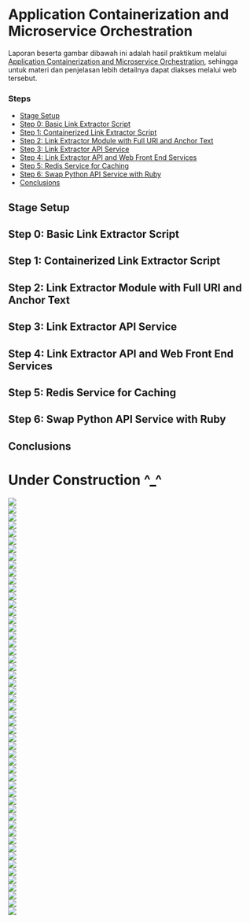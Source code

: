 # Application Containerization and Microservice Orchestration

Laporan beserta gambar dibawah ini adalah hasil praktikum melalui [Application Containerization and Microservice Orchestration](https://training.play-with-docker.com/microservice-orchestration/), sehingga untuk materi dan penjelasan lebih detailnya dapat diakses melalui web tersebut.

### Steps

- [Stage Setup](minggu-11/app-containerization-orchestration.md#stage-setup)
- [Step 0: Basic Link Extractor Script](minggu-11/app-containerization-orchestration.md#step-0-basic-link-extractor-script)
- [Step 1: Containerized Link Extractor Script](minggu-11/app-containerization-orchestration.md#step-1-containerized-link-extractor-script)
- [Step 2: Link Extractor Module with Full URI and Anchor Text](minggu-11/app-containerization-orchestration.md#step-2-link-extractor-module-with-full-uri-and-anchor-text)
- [Step 3: Link Extractor API Service](minggu-11/app-containerization-orchestration.md#step-3-link-extractor-api-service)
- [Step 4: Link Extractor API and Web Front End Services](minggu-11/app-containerization-orchestration.md#step-4-link-extractor-api-and-web-front-end-services)
- [Step 5: Redis Service for Caching](minggu-11/app-containerization-orchestration.md#step-5-redis-service-for-caching)
- [Step 6: Swap Python API Service with Ruby](minggu-11/app-containerization-orchestration.md#step-6-swap-python-api-service-with-ruby)
- [Conclusions](minggu-11/app-containerization-orchestration.md#conclusions)

## Stage Setup
## Step 0: Basic Link Extractor Script
## Step 1: Containerized Link Extractor Script
## Step 2: Link Extractor Module with Full URI and Anchor Text
## Step 3: Link Extractor API Service
## Step 4: Link Extractor API and Web Front End Services
## Step 5: Redis Service for Caching
## Step 6: Swap Python API Service with Ruby
## Conclusions


# Under Construction ^_^
<div><img src="gambar/ss1.png"></div>
<div><img src="gambar/ss2.png"></div>
<div><img src="gambar/ss3.png"></div>
<div><img src="gambar/ss4.png"></div>
<div><img src="gambar/ss5.png"></div>
<div><img src="gambar/ss6.png"></div>
<div><img src="gambar/ss7.png"></div>
<div><img src="gambar/ss8.png"></div>
<div><img src="gambar/ss9.png"></div>
<div><img src="gambar/ss10.png"></div>
<div><img src="gambar/ss11.png"></div>
<div><img src="gambar/ss12.png"></div>
<div><img src="gambar/ss13.png"></div>
<div><img src="gambar/ss14.png"></div>
<div><img src="gambar/ss15.png"></div>
<div><img src="gambar/ss16.png"></div>
<div><img src="gambar/ss17.png"></div>
<div><img src="gambar/ss18.png"></div>
<div><img src="gambar/ss19.png"></div>
<div><img src="gambar/ss20.png"></div>
<div><img src="gambar/ss21.png"></div>
<div><img src="gambar/ss22.png"></div>
<div><img src="gambar/ss23.png"></div>
<div><img src="gambar/ss24.png"></div>
<div><img src="gambar/ss25.png"></div>
<div><img src="gambar/ss26.png"></div>
<div><img src="gambar/ss27.png"></div>
<div><img src="gambar/ss28.png"></div>
<div><img src="gambar/ss29.png"></div>
<div><img src="gambar/ss30.png"></div>
<div><img src="gambar/ss31.png"></div>
<div><img src="gambar/ss32.png"></div>
<div><img src="gambar/ss34.png"></div>
<div><img src="gambar/ss35.png"></div>
<div><img src="gambar/ss36.png"></div>
<div><img src="gambar/ss37.png"></div>
<div><img src="gambar/ss38.png"></div>
<div><img src="gambar/ss39.png"></div>
<div><img src="gambar/ss40.png"></div>
<div><img src="gambar/ss41.png"></div>
<div><img src="gambar/ss42.png"></div>
<div><img src="gambar/ss43.png"></div>
<div><img src="gambar/ss44.png"></div>
<div><img src="gambar/ss45.png"></div>
<div><img src="gambar/ss46.png"></div>
<div><img src="gambar/ss47.png"></div>
<div><img src="gambar/ss48.png"></div>
<div><img src="gambar/ss49.png"></div>
<div><img src="gambar/ss50.png"></div>
<div><img src="gambar/ss51.png"></div>
<div><img src="gambar/ss52.png"></div>
<div><img src="gambar/ss53.png"></div>
<div><img src="gambar/ss54.png"></div>
